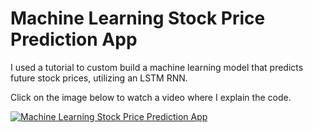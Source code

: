 # Machine Learning Stock Price Prediction App

I used a tutorial to custom build a machine learning model that predicts future stock prices, utilizing an LSTM RNN. 

Click on the image below to watch a video where I explain the code. 

[![Machine Learning Stock Price Prediction App](https://img.youtube.com/vi/CPTwoVR9DJw/0.jpg)](https://www.youtube.com/watch?v=CPTwoVR9DJw)
